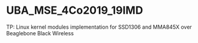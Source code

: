 # UBA_MSE_4Co2019_19IMD
TP: Linux kernel modules implementation for SSD1306 and MMA845X over Beaglebone Black Wireless
